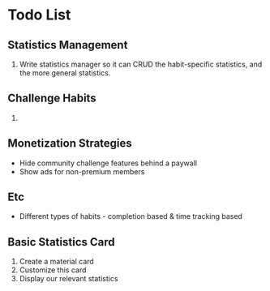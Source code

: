 # Todo List

## Statistics Management

1. Write statistics manager so it can CRUD the habit-specific statistics, and the more
   general statistics.

## Challenge Habits

1.

## Monetization Strategies

-   Hide community challenge features behind a paywall
-   Show ads for non-premium members

## Etc

-   Different types of habits - completion based & time tracking based

## Basic Statistics Card

1. Create a material card
2. Customize this card
3. Display our relevant statistics

